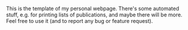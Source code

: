 This is the template of my personal webpage. There's some automated stuff, e.g. for printing lists of publications, and maybe there will be more. Feel free to use it (and to report any bug or feature request).
